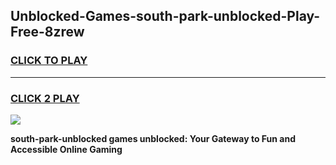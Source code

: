 
## Unblocked-Games-south-park-unblocked-Play-Free-8zrew
<h3>
<a href="https://premium76.site?title=south-park-unblocked&ref=21A">CLICK TO PLAY</a></h3>
<hr>

<h3>
<a href="https://premium76.site?title=south-park-unblocked&ref=21A">CLICK 2 PLAY</a>
  
</h3>

<a href="https://premium76.site?title=south-park-unblocked&ref=21A"><img src="https://clearcache.store/games.png"></a>


**south-park-unblocked games unblocked: Your Gateway to Fun and Accessible Online Gaming**
